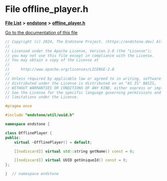 

# File offline\_player.h

[**File List**](files.md) **>** [**endstone**](dir_6cf277b678674f97c7a2b6b3b2447b33.md) **>** [**offline\_player.h**](offline__player_8h.md)

[Go to the documentation of this file](offline__player_8h.md)


```C++
// Copyright (c) 2024, The Endstone Project. (https://endstone.dev) All Rights Reserved.
//
// Licensed under the Apache License, Version 2.0 (the "License");
// you may not use this file except in compliance with the License.
// You may obtain a copy of the License at
//
//     http://www.apache.org/licenses/LICENSE-2.0
//
// Unless required by applicable law or agreed to in writing, software
// distributed under the License is distributed on an "AS IS" BASIS,
// WITHOUT WARRANTIES OR CONDITIONS OF ANY KIND, either express or implied.
// See the License for the specific language governing permissions and
// limitations under the License.

#pragma once

#include "endstone/util/uuid.h"

namespace endstone {

class OfflinePlayer {
public:
    virtual ~OfflinePlayer() = default;

    [[nodiscard]] virtual std::string getName() const = 0;

    [[nodiscard]] virtual UUID getUniqueId() const = 0;
};

}  // namespace endstone
```


